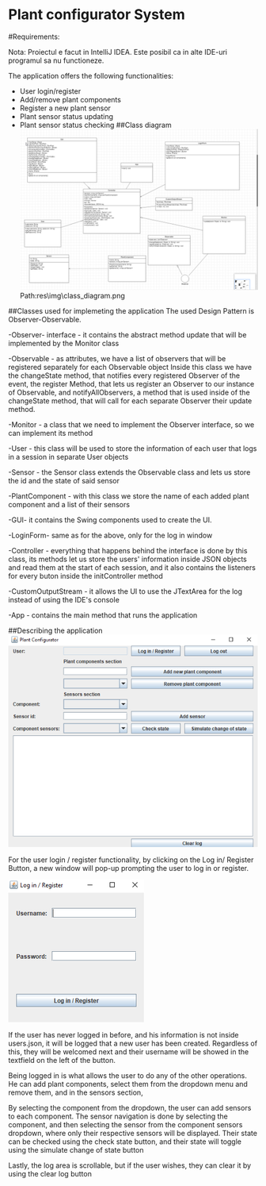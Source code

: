 # Plant configurator System
#Requirements:

Nota: Proiectul e facut in IntelliJ IDEA. Este posibil ca in alte IDE-uri programul sa nu functioneze.

The application offers the following functionalities:
- User login/register
- Add/remove plant components
- Register a new plant sensor
- Plant sensor status updating
- Plant sensor status checking
##Class diagram
![Class diagram](res/img/class_diagram.png)
Path:res\img\class_diagram.png

##Classes used for implemeting the application
The used Design Pattern is Observer-Observable.

-Observer- interface - it contains the abstract method update that will be implemented by the Monitor class

-Observable - as attributes, we have a list of observers that will be registered separately for each Observable object
  Inside this class we have the changeState method, that notifies every registered Observer of the event, the register Method,
that lets us register an Observer to our instance of Observable, and notifyAllObservers, a method that is used inside of the 
changeState method, that will call for each separate Observer their update method.

-Monitor - a class that we need to implement the Observer interface, so we can implement its method

-User - this class will be used to store the information of each user that logs in a session in separate User objects

-Sensor - the Sensor class extends the Observable class and lets us store the id and the state of said sensor

-PlantComponent - with this class we store the name of each added plant component and a list of their sensors

-GUI- it contains the Swing components used to create the UI. 

-LoginForm- same as for the above, only for the log in window

-Controller - everything that happens behind the interface is done by this class, its methods let us store the users' information
inside JSON objects and read them at the start of each session, and it also contains the listeners for every buton inside the initController method

-CustomOutputStream - it allows the UI to use the JTextArea for the log instead of using the IDE's console

-App - contains the main method that runs the application

##Describing the application
![App Screenshot](res/img/main_app.png)

For the user login / register functionality, by clicking on the Log in/ Register Button, a new window will pop-up 
prompting the user to log in or register.

![Login Screenshot](res/img/login.png)

If the user has never logged in before, and his information is not inside users.json, 
it will be logged that a new user has been created. Regardless of this, they will be welcomed next and their username will be 
showed in the textfield on the left of the button.

Being logged in is what allows the user to do any of the other operations. 
He can add plant components, select them from the dropdown menu and remove them, and in the sensors section,

By selecting the component from the dropdown, the user can add sensors to each component.
The sensor navigation is done by selecting the component, and then selecting the sensor from the component sensors dropdown,
where only their respective sensors will be displayed.
Their state can be checked using the check state button, and their state will toggle using the simulate change of state button

Lastly, the log area is scrollable, but if the user wishes, they can clear it by using the clear log button 